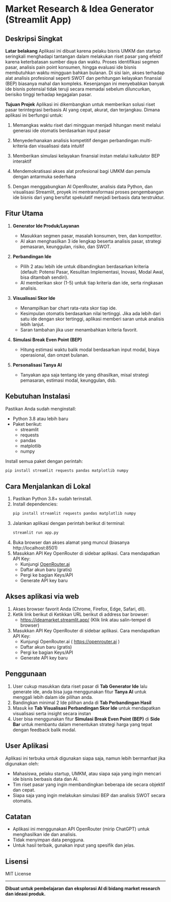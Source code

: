 # Market Research & Idea Generator (Streamlit App)

## Deskripsi Singkat
**Latar belakang**
Aplikasi ini dibuat karena pelaku bisnis UMKM dan startup seringkali menghadapi tantangan dalam melakukan riset pasar yang efektif karena keterbatasan sumber daya dan waktu. Proses identifikasi segmen pasar, analisis pain point konsumen, hingga evaluasi ide bisnis membutuhkan waktu mingguan bahkan bulanan. Di sisi lain, akses terhadap alat analisis profesional seperti SWOT dan perhitungan kelayakan finansial (BEP) biasanya mahal dan kompleks. Kesenjangan ini menyebabkan banyak ide bisnis potensial tidak teruji secara memadai sebelum diluncurkan, berisiko tinggi terhadap kegagalan pasar.

**Tujuan Projek**
Aplikasi ini dikembangkan untuk memberikan solusi riset pasar terintegrasi berbasis AI yang cepat, akurat, dan terjangkau. Dimana aplikasi ini berfungsi untuk:

1. Memangkas waktu riset dari mingguan menjadi hitungan menit melalui generasi ide otomatis berdasarkan     input pasar

2. Menyederhanakan analisis kompetitif dengan perbandingan multi-kriteria dan visualisasi data intuitif

3. Memberikan simulasi kelayakan finansial instan melalui kalkulator BEP interaktif

4. Mendemokratisasi akses alat profesional bagi UMKM dan pemula dengan antarmuka sederhana

5. Dengan menggabungkan AI OpenRouter, analisis data Python, dan visualisasi Streamlit, proyek ini mentransformasi proses pengembangan ide bisnis dari yang bersifat spekulatif menjadi berbasis data terstruktur.

## Fitur Utama

1. **Generator Ide Produk/Layanan**
   - Masukkan segmen pasar, masalah konsumen, tren, dan kompetitor.
   - AI akan menghasilkan 3 ide lengkap beserta analisis pasar, strategi pemasaran, keunggulan, risiko, dan SWOT.

2. **Perbandingan Ide**
   - Pilih 2 atau lebih ide untuk dibandingkan berdasarkan kriteria (default: Potensi Pasar, Kesulitan Implementasi, Inovasi, Modal Awal, bisa ditambah sendiri).
   - AI memberikan skor (1-5) untuk tiap kriteria dan ide, serta ringkasan analisis.

3. **Visualisasi Skor Ide**
   - Menampilkan bar chart rata-rata skor tiap ide.
   - Kesimpulan otomatis berdasarkan nilai tertinggi. Jika ada lebih dari satu ide dengan skor tertinggi, aplikasi memberi saran untuk analisis lebih lanjut.
   - Saran tambahan jika user menambahkan kriteria favorit.

4. **Simulasi Break Even Point (BEP)**
   - Hitung estimasi waktu balik modal berdasarkan input modal, biaya operasional, dan omzet bulanan.

5. **Personalisasi Tanya AI**
   - Tanyakan apa saja tentang ide yang dihasilkan, misal strategi pemasaran, estimasi modal, keunggulan, dsb.

## Kebutuhan Instalasi

Pastikan Anda sudah menginstall:
- Python 3.8 atau lebih baru
- Paket berikut:
  - streamlit
  - requests
  - pandas
  - matplotlib
  - numpy

Install semua paket dengan perintah:
```bash
pip install streamlit requests pandas matplotlib numpy
```

## Cara Menjalankan di Lokal

1. Pastikan Python 3.8+ sudah terinstall.
2. Install dependencies:
   ```bash
   pip install streamlit requests pandas matplotlib numpy
   ```
3. Jalankan aplikasi dengan perintah berikut di terminal:
   ```bash
   streamlit run app.py
   ```
4. Buka browser dan akses alamat yang muncul (biasanya http://localhost:8501)
5. Masukkan API Key OpenRouter di sidebar aplikasi. Cara mendapatkan API Key:
    - Kunjungi [OpenRouter.ai](https://openrouter.ai)
    - Daftar akun baru (gratis)
    - Pergi ke bagian Keys/API
    - Generate API key baru

## Akses aplikasi via web
1. Akses browser favorit Anda (Chrome, Firefox, Edge, Safari, dll).
2. Ketik link berikut di Ketikkan URL berikut di address bar browser:
   - https://ideamarket.streamlit.app/ (Klik link atau salin-tempel di browser)
3. Masukkan API Key OpenRouter di sidebar aplikasi. Cara mendapatkan API Key:
   - Kunjungi OpenRouter.ai ( https://openrouter.ai )
   - Daftar akun baru (gratis)
   - Pergi ke bagian Keys/API
   - Generate API key baru


## Penggunaan
1. User cukup masukkan data riset pasar di **Tab Generator Ide** lalu generate ide, anda bisa juga menggunakan fitur **Tanya AI** untuk menggali lebih dalam ide pilihan anda.
2. Bandingkan minimal 2 Ide pilihan anda di **Tab Perbandingan Hasil**
3. Masuk ke **Tab Visualisasi Perbandingan Skor Ide** untuk mendapatkan visualisasi serta insight secara instan
4. User bisa menggunakan fitur **Simulasi Break Even Point (BEP)** di **Side Bar** untuk membantu dalam menentukan strategi harga yang tepat dengan feedback balik modal.

## User Aplikasi
Aplikasi ini terbuka untuk digunakan siapa saja, namun lebih bermanfaat jika digunakan oleh:
- Mahasiswa, pelaku startup, UMKM, atau siapa saja yang ingin mencari ide bisnis berbasis data dan AI.
- Tim riset pasar yang ingin membandingkan beberapa ide secara objektif dan cepat.
- Siapa saja yang ingin melakukan simulasi BEP dan analisis SWOT secara otomatis.


## Catatan
- Aplikasi ini menggunakan API OpenRouter (mirip ChatGPT) untuk menghasilkan ide dan analisis.
- Tidak menyimpan data pengguna.
- Untuk hasil terbaik, gunakan input yang spesifik dan jelas.

## Lisensi
MIT License

---

**Dibuat untuk pembelajaran dan eksplorasi AI di bidang market research dan ideasi produk.**
